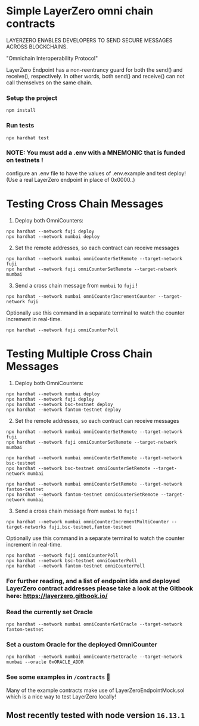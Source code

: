 # Simple LayerZero omni chain contracts

LAYERZERO ENABLES DEVELOPERS TO SEND SECURE MESSAGES ACROSS BLOCKCHAINS.

"Omnichain Interoperability Protocol"

LayerZero Endpoint has a non-reentrancy guard for both the send() and receive(), respectively. In other words, both send() and receive() can not call themselves on the same chain.

### Setup the project
```shell
npm install
```
 
 ### Run tests
```shell
npx hardhat test
```

### NOTE: You must add a .env with a MNEMONIC that is funded on testnets !
configure an .env file to have the values of .env.example and test deploy! (Use a real LayerZero endpoint in place of 0x0000..) 

# Testing Cross Chain Messages

1. Deploy both OmniCounters:

```
npx hardhat --network fuji deploy
npx hardhat --network mumbai deploy 
````

2. Set the remote addresses, so each contract can receive messages
```angular2html
npx hardhat --network mumbai omniCounterSetRemote --target-network fuji
npx hardhat --network fuji omniCounterSetRemote --target-network mumbai
```
3. Send a cross chain message from `mumbai` to `fuji` !
```angular2html
npx hardhat --network mumbai omniCounterIncrementCounter --target-network fuji
```

Optionally use this command in a separate terminal to watch the counter increment in real-time.
```
npx hardhat --network fuji omniCounterPoll    
```

# Testing Multiple Cross Chain Messages

1. Deploy both OmniCounters:

```
npx hardhat --network mumbai deploy 
npx hardhat --network fuji deploy
npx hardhat --network bsc-testnet deploy 
npx hardhat --network fantom-testnet deploy 
````

2. Set the remote addresses, so each contract can receive messages
```angular2html
npx hardhat --network mumbai omniCounterSetRemote --target-network fuji
npx hardhat --network fuji omniCounterSetRemote --target-network mumbai

npx hardhat --network mumbai omniCounterSetRemote --target-network bsc-testnet
npx hardhat --network bsc-testnet omniCounterSetRemote --target-network mumbai

npx hardhat --network mumbai omniCounterSetRemote --target-network fantom-testnet
npx hardhat --network fantom-testnet omniCounterSetRemote --target-network mumbai
```
3. Send a cross chain message from `mumbai` to `fuji` !
```angular2html
npx hardhat --network mumbai omniCounterIncrementMultiCounter --target-networks fuji,bsc-testnet,fantom-testnet
```

Optionally use this command in a separate terminal to watch the counter increment in real-time.
```
npx hardhat --network fuji omniCounterPoll
npx hardhat --network bsc-testnet omniCounterPoll
npx hardhat --network fantom-testnet omniCounterPoll
```

### For further reading, and a list of endpoint ids and deployed LayerZero contract addresses please take a look at the Gitbook here: https://layerzero.gitbook.io/


### Read the currently set Oracle
```npx hardhat --network mumbai omniCounterGetOracle --target-network fantom-testnet```

### Set a custom Oracle for the deployed OmniCounter
```npx hardhat --network mumbai omniCounterSetOracle --target-network mumbai --oracle 0xORACLE_ADDR```



### See some examples in `/contracts`  🙌

Many of the example contracts make use of LayerZeroEndpointMock.sol which is a nice way to test LayerZero locally!

## Most recently tested with node version `16.13.1` 

